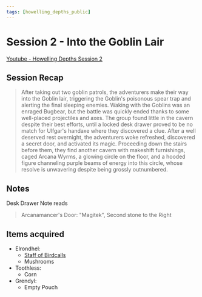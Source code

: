 ```yaml
---
tags: [howelling_depths_public]
---
```


# Session 2 - Into the Goblin Lair

[Youtube - Howelling Depths Session 2](https://youtu.be/J5c-ghnJasI)

## Session Recap

> After taking out two goblin patrols, the adventurers make their way into the Goblin lair, triggering the Goblin's poisonous spear trap and alerting the final sleeping enemies. Waking with the Goblins was an enraged Bugbear, but the battle was quickly ended thanks to some well-placed projectiles and axes. The group found little in the cavern despite their best efforts, until a locked desk drawer proved to be no match for Ulfgar's handaxe where they discovered a clue. After a well deserved rest overnight, the adventurers woke refreshed, discovered a secret door, and activated its magic. Proceeding down the stairs before them, they find another cavern with makeshift furnishings, caged Arcana Wyrms, a glowing circle on the floor, and a hooded figure channeling purple beams of energy into this circle, whose resolve is unwavering despite being grossly outnumbered.

## Notes

Desk Drawer Note reads

> Arcanamancer's Door: "Magitek", Second stone to the Right

## Items acquired

- Elrondhel: 
	- [Staff of Birdcalls](http://dnd5e.wikidot.com/wondrous-items:staff-of-birdcalls)
	- Mushrooms
- Toothless: 
	- Corn
- Grendyl: 
	- Empty Pouch